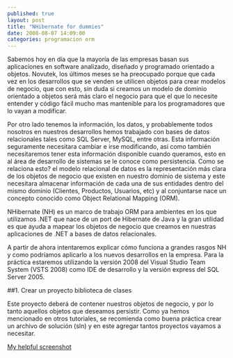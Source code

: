 ```yaml
---
published: true
layout: post
title: "NHibernate for dummies"
date: 2008-08-07 14:09:00
categories: programacion orm
---
```


Sabemos hoy en día que la mayoría de las empresas basan sus aplicaciones en software analizado, diseñado y programado orientado a objetos. Novutek, los últimos meses se ha preocupado porque que cada vez en los desarrollos que se venden se utilicen objetos para crear modelos de negocio, que con esto, sin duda si creamos un modelo de dominio orientado a objetos será más claro el negocio para que el que lo necesite entender y código fácil mucho mas mantenible para los programadores que lo vayan a modificar.

Por otro lado tenemos la información, los datos, y probablemente todos nosotros en nuestros desarrollos hemos trabajado con bases de datos relacionales tales como SQL Server, MySQL, entre otras. Esta información seguramente necesitara cambiar e irse modificando, así como también necesitaremos tener esta información disponible cuando queramos, esto en al área de desarrollo de sistemas se le conoce como persistencia. Como se relaciona esto? el modelo relacional de datos es la representación más clara de los objetos de negocio que existen en nuestro dominio de sistema y este necesitara almacenar información de cada una de sus entidades dentro del mismo dominio (Clientes, Productos, Usuarios, etc) y al conjuntarse nace un concepto conocido como Object Relational Mapping (ORM).

NHibernate (NH) es un marco de trabajo ORM para ambientes en los que utilizamos .NET que nace de un port de Hibernate de Java y la gran utilidad es que ayuda a mapear los objetos de negocio que creamos en nuestras aplicaciones de .NET a bases de datos relacionales.

A partir de ahora intentaremos explicar cómo funciona a grandes rasgos NH y como podríamos aplicarlo a los nuevos desarrollos en la empresa. Para la práctica estaremos utilizando la versión 2008 del Visual Studio Team System (VSTS 2008) como IDE de desarrollo y la versión express del SQL Server 2005.

##1. Crear un proyecto biblioteca de clases

Este proyecto deberá de contener nuestros objetos de negocio, y por lo tanto aquellos objetos que deseamos persistir. Como ya hemos mencionado en otros tutoriales, se recomienda como buena práctica crear un archivo de solución (sln) y en este agregar tantos proyectos vayamos a necesitar.

[My helpful screenshot](https://www.dropbox.com/s/6e9xjz8yt769lqv/14994942-paso1.jpg)



